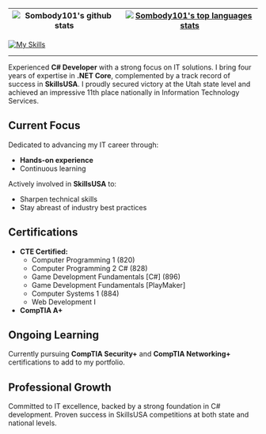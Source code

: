 <table>
    <thead>
        <tr>
            <!-- User Rating -->
            <th>
                <a href="https://github.com/anuraghazra/github-readme-stats">
                    <img align="left" src="https://github-readme-stats.vercel.app/api?username=Sombody101&theme=algolia&show_icons=true" alt="Sombody101's github stats">
                </a>
            </th>
            <!-- Language Usage -->
            <th>
                <a href="https://github.com/anuraghazra/github-readme-stats">
                    <img align="center" src="https://github-readme-stats.vercel.app/api/top-langs/?username=Sombody101&theme=algolia&hide=java,haskell,hack,glsl&layout=compact&langs_count=20" alt="Sombody101's top languages stats">
                </a>
            </th>
        </tr>
    </thead>
    <tbody></tbody>
</table>

[![My Skills](https://skillicons.dev/icons?i=cs,bash,dotnet,vscode,visualstudio,unity,js,html,CSS,LinkedIn,lua,go,md&theme=dark&perline=7)](https://skillicons.dev)

<hr>

Experienced **C# Developer** with a strong focus on IT solutions. I bring four years of expertise in **.NET Core**, complemented by a track record of success in **SkillsUSA**. I proudly secured victory at the Utah state level and achieved an impressive 11th place nationally in Information Technology Services.


## Current Focus

Dedicated to advancing my IT career through:

- **Hands-on experience**
- Continuous learning

Actively involved in **SkillsUSA** to:

- Sharpen technical skills
- Stay abreast of industry best practices

## Certifications

- **CTE Certified:**
  - Computer Programming 1 (820)
  - Computer Programming 2 C# (828)
  - Game Development Fundamentals [C#] (896)
  - Game Development Fundamentals [PlayMaker]
  - Computer Systems 1 (884)
  - Web Development I
- **CompTIA A+**

## Ongoing Learning

Currently pursuing **CompTIA Security+** and **CompTIA Networking+** certifications to add to my portfolio.

## Professional Growth

Committed to IT excellence, backed by a strong foundation in C# development. Proven success in SkillsUSA competitions at both state and national levels.

